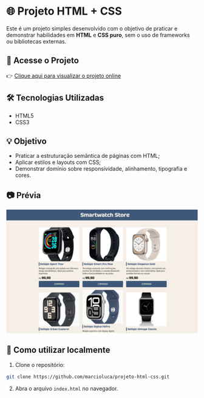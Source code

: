 
# 🌐 Projeto HTML + CSS

Este é um projeto simples desenvolvido com o objetivo de praticar e demonstrar habilidades em **HTML** e **CSS puro**, sem o uso de frameworks ou bibliotecas externas.

## 📌 Acesse o Projeto

👉 [Clique aqui para visualizar o projeto online](https://marcioluca.github.io/projeto-html-css/)

## 🛠️ Tecnologias Utilizadas

- HTML5
- CSS3

## 💡 Objetivo

- Praticar a estruturação semântica de páginas com HTML;
- Aplicar estilos e layouts com CSS;
- Demonstrar domínio sobre responsividade, alinhamento, tipografia e cores.

## 📷 Prévia

![Screenshot do projeto](/IMG/Screenshot_1.png)

## 📁 Como utilizar localmente

1. Clone o repositório:
```bash
git clone https://github.com/marcioluca/projeto-html-css.git
```
2. Abra o arquivo `index.html` no navegador.

